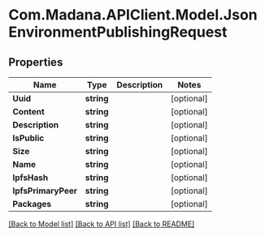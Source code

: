 
# Com.Madana.APIClient.Model.JsonEnvironmentPublishingRequest

## Properties

Name | Type | Description | Notes
------------ | ------------- | ------------- | -------------
**Uuid** | **string** |  | [optional] 
**Content** | **string** |  | [optional] 
**Description** | **string** |  | [optional] 
**IsPublic** | **string** |  | [optional] 
**Size** | **string** |  | [optional] 
**Name** | **string** |  | [optional] 
**IpfsHash** | **string** |  | [optional] 
**IpfsPrimaryPeer** | **string** |  | [optional] 
**Packages** | **string** |  | [optional] 

[[Back to Model list]](../README.md#documentation-for-models)
[[Back to API list]](../README.md#documentation-for-api-endpoints)
[[Back to README]](../README.md)

